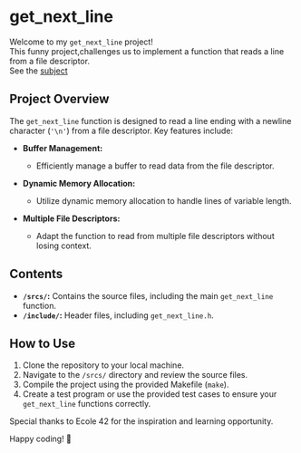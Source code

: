 # get_next_line

Welcome to my `get_next_line` project!  
This funny project,challenges us to implement a function that reads a line from a file descriptor.  
See the [subject](https://github.com/VirgileT/Get_Next_Line/blob/main/SUBJECT_Get_Next_Line.pdf)
## Project Overview

The `get_next_line` function is designed to read a line ending with a newline character (`'\n'`) from a file descriptor. Key features include:

- **Buffer Management:**
  - Efficiently manage a buffer to read data from the file descriptor.

- **Dynamic Memory Allocation:**
  - Utilize dynamic memory allocation to handle lines of variable length.

- **Multiple File Descriptors:**
  - Adapt the function to read from multiple file descriptors without losing context.

## Contents

- **`/srcs/`:** Contains the source files, including the main `get_next_line` function.
- **`/include/`:** Header files, including `get_next_line.h`.

## How to Use

1. Clone the repository to your local machine.
2. Navigate to the `/srcs/` directory and review the source files.
3. Compile the project using the provided Makefile (`make`).
4. Create a test program or use the provided test cases to ensure your `get_next_line` functions correctly.

Special thanks to Ecole 42 for the inspiration and learning opportunity.

Happy coding! 🚀
